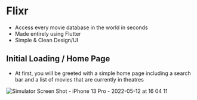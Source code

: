 # Flixr
- Access every movie database in the world in seconds
- Made entirely using Flutter
- Simple & Clean Design/UI

## Initial Loading / Home Page
- At first, you will be greeted with a simple home page including a search bar and a list of movies that are currently in theatres

![Simulator Screen Shot - iPhone 13 Pro - 2022-05-12 at 16 04 11](https://user-images.githubusercontent.com/70736942/168248374-2a64ff8e-132c-4f7b-87ca-a46161c10c0c.png)
